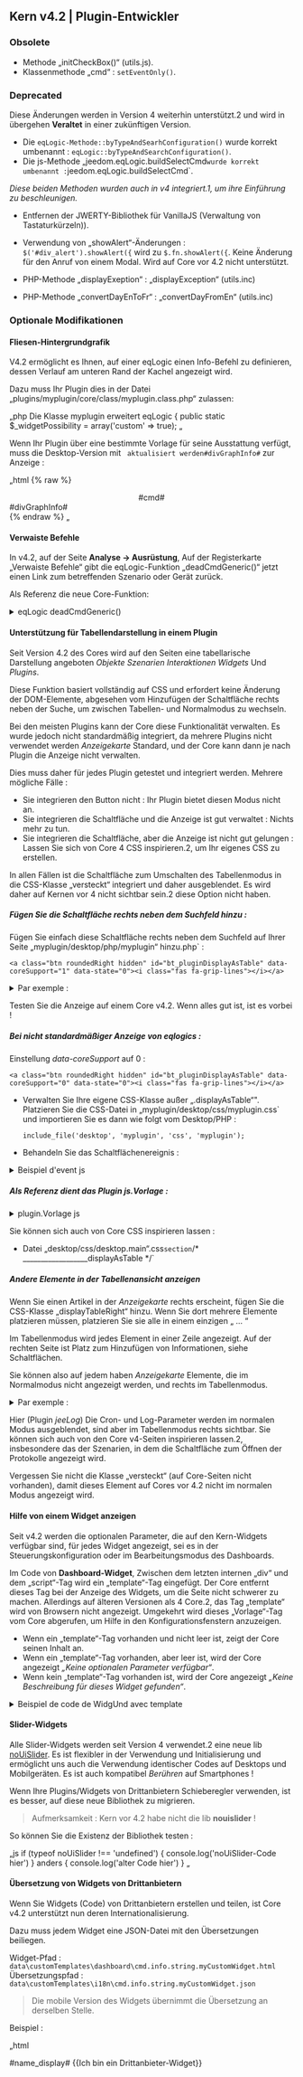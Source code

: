 ## Kern v4.2 | Plugin-Entwickler


### Obsolete

- Methode „initCheckBox()“ (utils.js).
- Klassenmethode „cmd“ : `setEventOnly()`.

### Deprecated

Diese Änderungen werden in Version 4 weiterhin unterstützt.2 und wird in übergehen **Veraltet** in einer zukünftigen Version.

- Die `eqLogic-Methode::byTypeAndSearhConfiguration()` wurde korrekt umbenannt : `eqLogic::byTypeAndSearchConfiguration()`.
- Die js-Methode „jeedom.eqLogic.buildSelectCmd` wurde korrekt umbenannt : `jeedom.eqLogic.buildSelectCmd`.

*Diese beiden Methoden wurden auch in v4 integriert.1, um ihre Einführung zu beschleunigen.*

- Entfernen der JWERTY-Bibliothek für VanillaJS (Verwaltung von Tastaturkürzeln)).
- Verwendung von „showAlert“-Änderungen : `$('#div_alert').showAlert({` wird zu `$.fn.showAlert({`. Keine Änderung für den Anruf von einem Modal. Wird auf Core vor 4.2 nicht unterstützt.

- PHP-Methode „displayExeption“ : „displayException“ (utils.inc)
- PHP-Methode „convertDayEnToFr“ : „convertDayFromEn“ (utils.inc)


### Optionale Modifikationen

#### Fliesen-Hintergrundgrafik

V4.2 ermöglicht es Ihnen, auf einer eqLogic einen Info-Befehl zu definieren, dessen Verlauf am unteren Rand der Kachel angezeigt wird.

Dazu muss Ihr Plugin dies in der Datei „plugins/myplugin/core/class/myplugin.class.php“ zulassen:

„php
Die Klasse myplugin erweitert eqLogic {
    public static $_widgetPossibility = array('custom' => true);
„

Wenn Ihr Plugin über eine bestimmte Vorlage für seine Ausstattung verfügt, muss die Desktop-Version mit ` aktualisiert werden#divGraphInfo#` zur Anzeige :

„html
{% raw %}
<div class="eqLogic eqLogic-widgUnd allowResize allowReorderCmd #custom_layout# #eqLogic_class# #class#" data-eqType="#eqType#" data-eqLogic_id="#id#" data-eqLogic_uid="#uid#" data-version="#version#" data-translate-category="#translate_category#" data-category="#category#" data-tags="#tags#" style="width: #width#;height: #height#;#style#">
  <div class="#isVerticalAlign#">
    <center>
      #cmd#
    </center>
  </div>
  #divGraphInfo#
  <script>

  </script>
</div>
{% endraw %}
„


#### Verwaiste Befehle

In v4.2, auf der Seite **Analyse → Ausrüstung**, Auf der Registerkarte „Verwaiste Befehle“ gibt die eqLogic-Funktion „deadCmdGeneric()“ jetzt einen Link zum betreffenden Szenario oder Gerät zurück.

Als Referenz die neue Core-Funktion:

<details>

  <summary markdown="span">eqLogic deadCmdGeneric()</summary>

  ~~~ php
  {% raw %}
  öffentliche statische Funktion deadCmdGeneric($_plugin_id) {
    $return = array();
    foreach (eqLogic::byType($_plugin_id) als $eqLogic) {
      $eqLogic_json = json_encode(utils::o2a($eqLogic));
      preg_match_all("/#([0-9]*)#/", $eqLogic_json, $matches);
      foreach ($matches[1] als $cmd_id) {
        if (is_numeric($cmd_id)) {
          Wenn (!cmd::byId(str_replace('#', '', $cmd_id))) {
            $return[] = array(
              'Detail' => '?v=d&m='.$eqLogic->getEqType_name().'&p='.$eqLogic->getEqType_name().'&id='.$eqLogic->getId().'">'.$eqLogic->getHumanName ().'>',
              'help' => __('Action', __FILE__),
              'who' => '#' . $cmd_id . '#'
            );
          }
        }
      }
    }
    return $return;
  }
  {% endraw %}
  ~~~

  Sie können daher den gleichen Rückgabetyp in Ihre Plugins integrieren, die Funktion „deadCmd()“.

</details>

#### Unterstützung für Tabellendarstellung in einem Plugin

Seit Version 4.2 des Cores wird auf den Seiten eine tabellarische Darstellung angeboten *Objekte* *Szenarien* *Interaktionen* *Widgets* Und *Plugins*.

Diese Funktion basiert vollständig auf CSS und erfordert keine Änderung der DOM-Elemente, abgesehen vom Hinzufügen der Schaltfläche rechts neben der Suche, um zwischen Tabellen- und Normalmodus zu wechseln.

Bei den meisten Plugins kann der Core diese Funktionalität verwalten. Es wurde jedoch nicht standardmäßig integriert, da mehrere Plugins nicht verwendet werden *Anzeigekarte* Standard, und der Core kann dann je nach Plugin die Anzeige nicht verwalten.

Dies muss daher für jedes Plugin getestet und integriert werden. Mehrere mögliche Fälle :

  - Sie integrieren den Button nicht : Ihr Plugin bietet diesen Modus nicht an.
  - Sie integrieren die Schaltfläche und die Anzeige ist gut verwaltet : Nichts mehr zu tun.
  - Sie integrieren die Schaltfläche, aber die Anzeige ist nicht gut gelungen : Lassen Sie sich von Core 4 CSS inspirieren.2, um Ihr eigenes CSS zu erstellen.

In allen Fällen ist die Schaltfläche zum Umschalten des Tabellenmodus in die CSS-Klasse „versteckt“ integriert und daher ausgeblendet. Es wird daher auf Kernen vor 4 nicht sichtbar sein.2 diese Option nicht haben.


##### Fügen Sie die Schaltfläche rechts neben dem Suchfeld hinzu :

Fügen Sie einfach diese Schaltfläche rechts neben dem Suchfeld auf Ihrer Seite „myplugin/desktop/php/myplugin“ hinzu.php` :

`<a class="btn roundedRight hidden" id="bt_pluginDisplayAsTable" data-coreSupport="1" data-state="0"><i class="fas fa-grip-lines"></i></a> `

<details>

  <summary markdown="span">Par exemple :</summary>

  ~~~ html
  {% raw %}
  <legend><i class="fa fa-table"></i> {{Mes Equipemnts}}</legend>
  <div class="input-group" style="margin-bottom:5px;">
    <input class="form-control roundedLeft" placeholder="{{Rechercher}}" id="in_searchEqlogic"/>
    <div class="input-group-btn">
      <a id="bt_resetObjectSearch" class="btn" style="width:30px"><i class="fas fa-times"></i>
      </a><a class="btn roundedRight hidden" id="bt_pluginDisplayAsTable" data-coreSupport="1" data-state="0"><i class="fas fa-grip-lines"></i></a>
    </div>
  </div>
  {% endraw %}
  ~~~

</details>

Testen Sie die Anzeige auf einem Core v4.2. Wenn alles gut ist, ist es vorbei !

##### Bei nicht standardmäßiger Anzeige von eqlogics :

Einstellung *data-coreSupport* auf 0 :

`<a class="btn roundedRight hidden" id="bt_pluginDisplayAsTable" data-coreSupport="0" data-state="0"><i class="fas fa-grip-lines"></i></a> `

- Verwalten Sie Ihre eigene CSS-Klasse außer „.displayAsTable“". Platzieren Sie die CSS-Datei in „myplugin/desktop/css/myplugin.css` und importieren Sie es dann wie folgt vom Desktop/PHP :

  `include_file('desktop', 'myplugin', 'css', 'myplugin');`

- Behandeln Sie das Schaltflächenereignis :

<details>

  <summary markdown="span">Beispiel d'event js</summary>

  ~~~js
  {% raw %}
  $('#bt_pluginDisplayAsTable').off('click').on('click', function () {
    $('#bt_pluginDisplayAsTable[data-coreSupport="1"]').off('click').on('click', function () {
      if ($(dies).data('state') == "0") {
        $(this).data('state', '1').addClass('active')
        setCookie('jeedom_displayAsTable', 'true', 2)
        $('.eqLogicDisplayCard').addClass('displayAsTable')
        $('.eqLogicDisplayCard .hiddenAsCard').removeClass('hidden')
        $('.eqLogicThumbnailContainer').first().addClass('containerAsTable')
      } anders {
        $(this).data('state', '0').removeClass('active')
        setCookie('jeedom_displayAsTable', 'false', 2)
        $('.eqLogicDisplayCard').removeClass('displayAsTable')
        $('.eqLogicDisplayCard .hiddenAsCard').addClass('hidden')
        $('.eqLogicThumbnailContainer').first().removeClass('containerAsTable')
      }
    })
  })
  {% endraw %}
  ~~~

</details>

##### Als Referenz dient das Plugin js.Vorlage :

<details>

  <summary markdown="span">plugin.Vorlage js</summary>

  ~~~js
  {% raw %}
  //displayAsTable, wenn das Plugin es unterstützt:
  if ($('#bt_pluginDisplayAsTable').length) {
    $('#bt_pluginDisplayAsTable').removeClass('hidden') //Not shown on previous core versions
    if (getCookie('jeedom_displayAsTable') == 'true' || jeedom.theme.theme_displayAsTable == 1) {
      $('#bt_pluginDisplayAsTable').data('state', '1').addClass('active')
      if ($('#bt_pluginDisplayAsTable[data-coreSupport="1"]').length) {
        $('.eqLogicDisplayCard').addClass('displayAsTable')
        $('.eqLogicDisplayCard .hiddenAsCard').removeClass('hidden')
        $('.eqLogicThumbnailContainer').first().addClass('containerAsTable')
      }
    }
    //Kernereignis:
    $('#bt_pluginDisplayAsTable[data-coreSupport="1"]').off('click').on('click', function () {
      if ($(dies).data('state') == "0") {
        $(this).data('state', '1').addClass('active')
        setCookie('jeedom_displayAsTable', 'true', 2)
        $('.eqLogicDisplayCard').addClass('displayAsTable')
        $('.eqLogicDisplayCard .hiddenAsCard').removeClass('hidden')
        $('.eqLogicThumbnailContainer').first().addClass('containerAsTable')
      } anders {
        $(this).data('state', '0').removeClass('active')
        setCookie('jeedom_displayAsTable', 'false', 2)
        $('.eqLogicDisplayCard').removeClass('displayAsTable')
        $('.eqLogicDisplayCard .hiddenAsCard').addClass('hidden')
        $('.eqLogicThumbnailContainer').first().removeClass('containerAsTable')
      }
    })
  }
  {% endraw %}
  ~~~

</details>

Sie können sich auch von Core CSS inspirieren lassen :

- Datei „desktop/css/desktop.main“.css`section`/* __________________displayAsTable */`

##### Andere Elemente in der Tabellenansicht anzeigen

Wenn Sie einen Artikel in der *Anzeigekarte* rechts erscheint, fügen Sie die CSS-Klasse „displayTableRight“ hinzu. Wenn Sie dort mehrere Elemente platzieren müssen, platzieren Sie sie alle in einem einzigen „ <span class="displayTableRight">...</span> “

Im Tabellenmodus wird jedes Element in einer Zeile angezeigt. Auf der rechten Seite ist Platz zum Hinzufügen von Informationen, siehe Schaltflächen.

Sie können also auf jedem haben *Anzeigekarte* Elemente, die im Normalmodus nicht angezeigt werden, und rechts im Tabellenmodus.

<details>

  <summary markdown="span">Par exemple :</summary>

  ~~~ php
  {% raw %}
  <div class="eqLogicThumbnailContainer">
    <?php
      foreach ($eqLogics als $eqLogic) {
        $div = '';
        $opacity = ($eqLogic->getIsEnable()) ? '' : 'disableCard';
        $div .= '<div class="eqLogicDisplayCard cursor '.$opacity.'" data-eqLogic_id="' . $eqLogic->getId() . '">';
        $div .= '<img src="' . $plugin->getPathImgIcon() . '"/>';
        $div .= '<br>';
        $div .= '<span class="name">' . $eqLogic->getHumanName(true, true) . '</span>';
        $div .= '<span class="hidden hiddenAsCard displayTableRight">'.$eqLogic->getConfiguration('autorefresh').' | '.$eqLogic->getConfiguration('loglasttime').'h</span>';
        $div .= '</div>';
        echo $div;
      }
    ?>
  </div>
  {% endraw %}
  ~~~

</details>

Hier (Plugin *jeeLog*) Die Cron- und Log-Parameter werden im normalen Modus ausgeblendet, sind aber im Tabellenmodus rechts sichtbar. Sie können sich auch von den Core v4-Seiten inspirieren lassen.2, insbesondere das der Szenarien, in dem die Schaltfläche zum Öffnen der Protokolle angezeigt wird.

Vergessen Sie nicht die Klasse „versteckt“ (auf Core-Seiten nicht vorhanden), damit dieses Element auf Cores vor 4.2 nicht im normalen Modus angezeigt wird.


#### Hilfe von einem Widget anzeigen

Seit v4.2 werden die optionalen Parameter, die auf den Kern-Widgets verfügbar sind, für jedes Widget angezeigt, sei es in der Steuerungskonfiguration oder im Bearbeitungsmodus des Dashboards.

Im Code von **Dashboard-Widget**, Zwischen dem letzten internen „div“ und dem „script“-Tag wird ein „template“-Tag eingefügt. Der Core entfernt dieses Tag bei der Anzeige des Widgets, um die Seite nicht schwerer zu machen. Allerdings auf älteren Versionen als 4 Core.2, das Tag „template“ wird von Browsern nicht angezeigt. Umgekehrt wird dieses „Vorlage“-Tag vom Core abgerufen, um Hilfe in den Konfigurationsfenstern anzuzeigen.

- Wenn ein „template“-Tag vorhanden und nicht leer ist, zeigt der Core seinen Inhalt an.
- Wenn ein „template“-Tag vorhanden, aber leer ist, wird der Core angezeigt *„Keine optionalen Parameter verfügbar“*.
- Wenn kein „template“-Tag vorhanden ist, wird der Core angezeigt *„Keine Beschreibung für dieses Widget gefunden“*.

<details>

  <summary markdown="span">Beispiel de code de WidgUnd avec template</summary>

  ~~~ html
  <div class="cmd cmd-widget" ...>
    <div class="title #hide_name#">
      <div class="cmdName">#name_display#</div>
    </div>
    <div>
      ...
    </div>
    <template>
      <div>color : rgb(20,20,20) ({{couleur d'arrière plan}})</div>
      <div>color_switch : rgb(230,230,230) ({{couleur de la pastille}})</div>
    </template>
    <script>
    </script>
  </div>
  ~~~

</details>

#### Slider-Widgets

Alle Slider-Widgets werden seit Version 4 verwendet.2 eine neue lib [noUiSlider](https://refreshless.com/nouislider/). Es ist flexibler in der Verwendung und Initialisierung und ermöglicht uns auch die Verwendung identischer Codes auf Desktops und Mobilgeräten. Es ist auch kompatibel *Berühren* auf Smartphones !

Wenn Ihre Plugins/Widgets von Drittanbietern Schieberegler verwenden, ist es besser, auf diese neue Bibliothek zu migrieren.

> Aufmerksamkeit : Kern vor 4.2 habe nicht die lib **nouislider** !

So können Sie die Existenz der Bibliothek testen :

„js
if (typeof noUiSlider !== 'undefined') {
  console.log('noUiSlider-Code hier')
} anders {
  console.log('alter Code hier')
}
„

#### Übersetzung von Widgets von Drittanbietern

Wenn Sie Widgets (Code) von Drittanbietern erstellen und teilen, ist Core v4.2 unterstützt nun deren Internationalisierung.

Dazu muss jedem Widget eine JSON-Datei mit den Übersetzungen beiliegen.

Widget-Pfad : `data\customTemplates\dashboard\cmd.info.string.myCustomWidget.html`
Übersetzungspfad : `data\customTemplates\i18n\cmd.info.string.myCustomWidget.json`

> Die mobile Version des Widgets übernimmt die Übersetzung an derselben Stelle.

Beispiel :

„html
<div class="content-xs">
    <span class="cmdName #hide_name#">#name_display#</span> <strong class="state"></strong>
    {{Ich bin ein Drittanbieter-Widget}}
  </div>
  <template>
    <div>param : {{Meine Drittanbieter-Einstellung}}.</div>
  </template>
  <script>
„

„json
  {
    "en_US": {
      "Ich bin ein Drittanbieter-Widget": "Ich bin ein benutzerdefiniertes Widget",
      "Meine Drittanbieter-Einstellung": "Meine benutzerdefinierte Parameterbeschreibung"
    },
    "es_ES": {
      "Ich bin ein Drittanbieter-Widget": "Seien Sie ein Terceros-Widget",
      "Meine Drittanbieter-Einstellung": "Meine Konfiguration von Terceros"
    },
    "de_DE": {
      "Ich bin ein Drittanbieter-Widget": "Ich bin ein Widget eines Drittanbieters",
      "Meine Drittanbieter-Einstellung": "Meine Einstellung von Drittanbietern"
    }
  }
„

> Die Texte „Value date“, „Collection date“ und alle Texte, die in Core-Widgets zu finden sind, müssen nicht im JSON enthalten sein. Wenn Ihr Widget keine anderen Texte enthält, ist JSON nicht erforderlich und diese Zeichenfolgen werden übersetzt.


#### Integration in den Kern der generischen Typen, die für ein Plugin spezifisch sind

Kern v4.2 verfügt über eine neue Seite, auf der Sie generische Typen einfacher konfigurieren können. Es verwendet natürlich die vom Core definierten generischen Typen, aber bestimmte Plugins definieren ihre eigenen generischen Typen.

Damit diese Plugins von dieser neuen Core-Seite unterstützt werden, erfahren Sie hier, wie Sie sie integrieren.

Beim Öffnen dieser Seite prüft der Core für jedes Plugin, ob es über eine „pluginGenericTypes()“-Methode verfügt. Ist dies der Fall, wird diese Methode aufgerufen und wartet auf die Generic Types des Plugins, um diese zu integrieren. Diese müssen die Definition der generischen Typen des Kerns respektieren, insbesondere wenn bereits Kategorien vorhanden sind (Socket, Light usw.).).

Beispiel in der Datei „plugins/monplugin/core/php/monplugin.class.php“:

„php
Die Klasse myPlugin erweitert eqLogic
{
    /*     * ***********************Statische Methode*************************** */
    public static $_widgetPossibility = array('custom' => true);

    öffentliche statische Funktion PluginGenericTypes()
    {
        $generics = array(
            'MONPLUGIN_TOGGLE' => array( //Großschreibung ohne Leerzeichen
                'name' => __('MyPlugin Toggle',__FILE__),
                'Familyid' => 'MyPlugin', //Kein Leerzeichen hier
                'Family' => __('Plugin MyPlugin',__FILE__), //Beginnen Sie mit 'Plugin ' ...
                'type' => 'Aktion',
                'subtype' => array('other')
            ),
            'MONPLUGIN_LIGHT_BEAM' => Array(
                'name' => __('Light Rays (MyPlugin)',__FILE__),
                'Familyid' => 'LIGHT', //Vorhandener Typ, falls vorhanden
                'Familie' => __('Licht',__FILE__),
                'Typ' => 'Info',
                'subtype' => array('binary','numeric')
            )
        );
        return $generics;
    }

„

Hier „injiziert“ das „monPlugin“-Plugin zwei generische Typen :

- Ein generischer Typ MONPLUGIN_TOGGLE vom Typ „MonPlugin“, Kategorie, die im Core nicht vorhanden ist.
- Ein generischer Typ MONPLUGIN_LIGHT_BEAM in der vorhandenen Kategorie „Licht“.

> Referenz : Generische Kerntypen werden im definiert [config-Datei](https://github.com/jeedom/core/blob/alpha/core/config/jeedom.config.php), Array $JEEDOM_INTERNAL_CONFIG, generic_type.